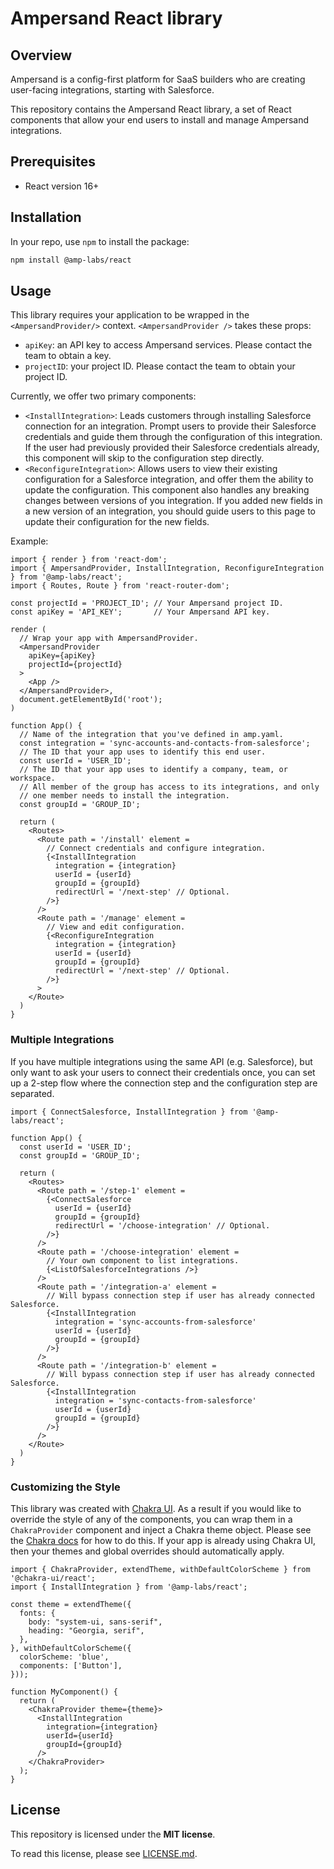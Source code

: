 # Ampersand React library

## Overview
Ampersand is a config-first platform for SaaS builders who are creating user-facing integrations, 
starting with Salesforce.

This repository contains the Ampersand React library, a set of React components that allow your
end users to install and manage Ampersand integrations.

## Prerequisites
- React version 16+
 
## Installation

In your repo, use `npm` to install the package:

```sh
npm install @amp-labs/react
```

## Usage

This library requires your application to be wrapped in the `<AmpersandProvider/>` context. 
`<AmpersandProvider />` takes these props:
- `apiKey`: an API key to access Ampersand services. Please contact the team to obtain a key.
- `projectID`: your project ID. Please contact the team to obtain your project ID.

Currently, we offer two primary components:
- `<InstallIntegration>`: Leads customers through installing Salesforce connection for an integration. Prompt users to provide their Salesforce credentials and guide them through the configuration of this integration. If the user had previously provided their Salesforce credentials already, this component will skip to the configuration step directly.
- `<ReconfigureIntegration>`: Allows users to view their existing configuration for a Salesforce integration, and offer them the ability to update the configuration. This component also handles any breaking changes between versions of you integration. If you added new fields in a new version of an integration, you should guide users to this page to update their configuration for the new fields.

Example:
```tsx
import { render } from 'react-dom';
import { AmpersandProvider, InstallIntegration, ReconfigureIntegration } from '@amp-labs/react';
import { Routes, Route } from 'react-router-dom';

const projectId = 'PROJECT_ID'; // Your Ampersand project ID.
const apiKey = 'API_KEY';       // Your Ampersand API key.

render (
  // Wrap your app with AmpersandProvider.
  <AmpersandProvider
    apiKey={apiKey}
    projectId={projectId}
  >
    <App />
  </AmpersandProvider>,
  document.getElementById('root');
)

function App() {
  // Name of the integration that you've defined in amp.yaml.
  const integration = 'sync-accounts-and-contacts-from-salesforce';
  // The ID that your app uses to identify this end user.
  const userId = 'USER_ID'; 
  // The ID that your app uses to identify a company, team, or workspace.
  // All member of the group has access to its integrations, and only
  // one member needs to install the integration.
  const groupId = 'GROUP_ID'; 

  return (
    <Routes>
      <Route path = '/install' element =
        // Connect credentials and configure integration.
        {<InstallIntegration 
          integration = {integration}
          userId = {userId}
          groupId = {groupId}
          redirectUrl = '/next-step' // Optional.
        />}
      />
      <Route path = '/manage' element =
        // View and edit configuration.
        {<ReconfigureIntegration 
          integration = {integration}
          userId = {userId}
          groupId = {groupId}
          redirectUrl = '/next-step' // Optional.
        />}
      >
    </Route>
  )
}
```

### Multiple Integrations

If you have multiple integrations using the same API (e.g. Salesforce), but only want to ask your users to connect their credentials once, you can set up a 2-step flow where the connection step and the configuration step are separated.

```tsx
import { ConnectSalesforce, InstallIntegration } from '@amp-labs/react';

function App() {
  const userId = 'USER_ID'; 
  const groupId = 'GROUP_ID'; 

  return (
    <Routes>
      <Route path = '/step-1' element =
        {<ConnectSalesforce 
          userId = {userId}
          groupId = {groupId}
          redirectUrl = '/choose-integration' // Optional.
        />}
      />
      <Route path = '/choose-integration' element =
        // Your own component to list integrations.
        {<ListOfSalesforceIntegrations />}
      />
      <Route path = '/integration-a' element =
        // Will bypass connection step if user has already connected Salesforce.
        {<InstallIntegration 
          integration = 'sync-accounts-from-salesforce'
          userId = {userId}
          groupId = {groupId}
        />}
      />
      <Route path = '/integration-b' element =
        // Will bypass connection step if user has already connected Salesforce.
        {<InstallIntegration 
          integration = 'sync-contacts-from-salesforce'
          userId = {userId}
          groupId = {groupId}
        />}
      />
    </Route>
  )
}
```

### Customizing the Style

This library was created with [Chakra UI](https://chakra-ui.com/). As a result if you would like to override the style of any of the components, you can wrap them in a `ChakraProvider` component and inject a Chakra theme object. Please see the [Chakra docs](https://chakra-ui.com/docs/styled-system/customize-theme) for how to do this. If your app is already using Chakra UI, then your themes and global overrides should automatically apply.

```tsx
import { ChakraProvider, extendTheme, withDefaultColorScheme } from '@chakra-ui/react';
import { InstallIntegration } from '@amp-labs/react';

const theme = extendTheme({
  fonts: {
    body: "system-ui, sans-serif",
    heading: "Georgia, serif",
  },
}, withDefaultColorScheme({
  colorScheme: 'blue',
  components: ['Button'],
}));

function MyComponent() {
  return (
    <ChakraProvider theme={theme}>
      <InstallIntegration 
        integration={integration}
        userId={userId}
        groupId={groupId}
      />
    </ChakraProvider>
  );
}
```

## License

This repository is licensed under the **MIT license**.

To read this license, please see [LICENSE.md](https://github.com/amp-labs/react/blob/main/LICENSE.md).
